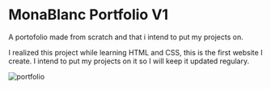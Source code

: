 # MonaBlanc Portfolio V1
A portofolio made from scratch and that i intend to put my projects on. 

I realized this project while learning HTML and CSS, this is the first website I create. I intend to put my projects on it so I will keep it updated regulary.

![portfolio](https://user-images.githubusercontent.com/101264719/197278598-059f7620-9c7b-4ec5-ba0a-f364d31d9bef.PNG)
